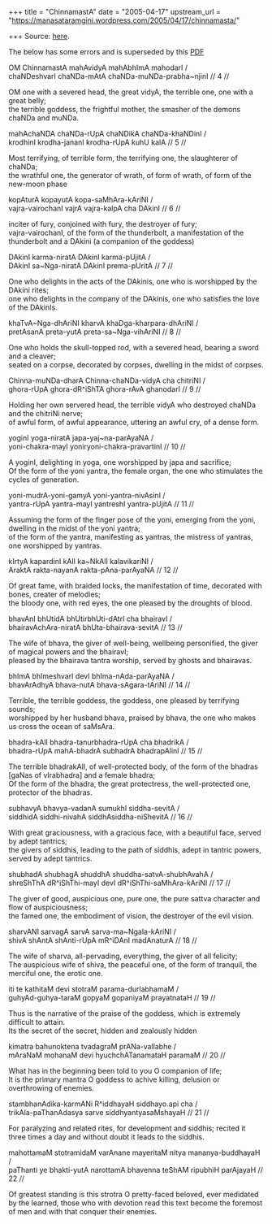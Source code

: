 +++
title = "ChinnamastA"
date = "2005-04-17"
upstream_url = "https://manasataramgini.wordpress.com/2005/04/17/chinnamasta/"

+++
Source: [here](https://manasataramgini.wordpress.com/2005/04/17/chinnamasta/).

The below has some errors and is superseded by this [PDF](https://manasataramgini.files.wordpress.com/2005/04/chinnamasta-1.pdf)

OM ChinnamastA mahAvidyA mahAbhImA mahodarI /  
chaNDeshvarI chaNDa-mAtA chaNDa-muNDa-prabha\~njinI // 4 //

OM one with a severed head, the great vidyA, the terrible one, one with a great belly;  
the terrible goddess, the frightful mother, the smasher of the demons chaNDa and muNDa.

mahAchaNDA chaNDa-rUpA chaNDikA chaNDa-khaNDinI /  
krodhinI krodha-jananI krodha-rUpA kuhU kalA // 5 //

Most terrifying, of terrible form, the terrifying one, the slaughterer of chaNDa;  
the wrathful one, the generator of wrath, of form of wrath, of form of the new-moon phase

kopAturA kopayutA kopa-saMhAra-kAriNI /  
vajra-vairochanI vajrA vajra-kalpA cha DAkinI // 6 //

inciter of fury, conjoined with fury, the destroyer of fury;  
vajra-vairochanI, of the form of the thunderbolt, a manifestation of the thunderbolt and a DAkini (a companion of the goddess)

DAkinI karma-niratA DAkinI karma-pUjitA /  
DAkinI sa\~Nga-niratA DAkinI prema-pUritA // 7 //

One who delights in the acts of the DAkinis, one who is worshipped by the DAkini rites;  
one who delights in the company of the DAkinis, one who satisfies the love of the DAkinIs.

khaTvA\~Nga-dhAriNI kharvA khaDga-kharpara-dhAriNI /  
pretAsanA preta-yutA preta-sa\~Nga-vihAriNI // 8 //

One who holds the skull-topped rod, with a severed head, bearing a sword and a cleaver;  
seated on a corpse, decorated by corpses, dwelling in the midst of corpses.

Chinna-muNDa-dharA Chinna-chaNDa-vidyA cha chitriNI /  
ghora-rUpA ghora-dR^iShTA ghora-rAvA ghanodarI // 9 //

Holding her own servered head, the terrible vidyA who destroyed chaNDa and the chitriNi nerve;  
of awful form, of awful appearance, uttering an awful cry, of a dense form.

yoginI yoga-niratA japa-yaj\~na-parAyaNA /  
yoni-chakra-mayI yoniryoni-chakra-pravartinI // 10 //

A yoginI, delighting in yoga, one worshipped by japa and sacrifice;  
Of the form of the yoni yantra, the female organ, the one who stimulates the cycles of generation.

yoni-mudrA-yoni-gamyA yoni-yantra-nivAsinI /  
yantra-rUpA yantra-mayI yantreshI yantra-pUjitA // 11 //

Assuming the form of the finger pose of the yoni, emerging from the yoni, dwelling in the midst of the yoni yantra;  
of the form of the yantra, manifesting as yantras, the mistress of yantras, one worshipped by yantras.

kIrtyA kapardinI kAlI ka\~NkAlI kalavikariNI /  
AraktA rakta-nayanA rakta-pAna-parAyaNA // 12 //

Of great fame, with braided locks, the manifestation of time, decorated with bones, creater of melodies;  
the bloody one, with red eyes, the one pleased by the droughts of blood.

bhavAnI bhUtidA bhUtirbhUti-dAtrI cha bhairavI /  
bhairavAchAra-niratA bhUta-bhairava-sevitA // 13 //

The wife of bhava, the giver of well-being, wellbeing personified, the giver of magical powers and the bhairavI;  
pleased by the bhairava tantra worship, served by ghosts and bhairavas.

bhImA bhImeshvarI devI bhIma-nAda-parAyaNA /  
bhavArAdhyA bhava-nutA bhava-sAgara-tAriNI // 14 //

Terrible, the terrible goddess, the goddess, one pleased by terrifying sounds;  
worshipped by her husband bhava, praised by bhava, the one who makes us cross the ocean of saMsAra.

bhadra-kAlI bhadra-tanurbhadra-rUpA cha bhadrikA /  
bhadra-rUpA mahA-bhadrA subhadrA bhadrapAlinI // 15 //

The terrible bhadrakAlI, of well-protected body, of the form of the bhadras \[gaNas of vIrabhadra\] and a female bhadra;  
Of the form of the bhadra, the great protectress, the well-protected one, protector of the bhadras.

subhavyA bhavya-vadanA sumukhI siddha-sevitA /  
siddhidA siddhi-nivahA siddhAsiddha-niShevitA // 16 //

With great graciousness, with a gracious face, with a beautiful face, served by adept tantrics;  
the givers of siddhis, leading to the path of siddhis, adept in tantric powers, served by adept tantrics.

shubhadA shubhagA shuddhA shuddha-satvA-shubhAvahA /  
shreShThA dR^iShThi-mayI devI dR^iShThi-saMhAra-kAriNI // 17 //

The giver of good, auspicious one, pure one, the pure sattva character and flow of auspiciousness;  
the famed one, the embodiment of vision, the destroyer of the evil vision.

sharvANI sarvagA sarvA sarva-ma\~Ngala-kAriNI /  
shivA shAntA shAnti-rUpA mR^iDAnI madAnaturA // 18 //

The wife of sharva, all-pervading, everything, the giver of all felicity;  
The auspicious wife of shiva, the peaceful one, of the form of tranquil, the merciful one, the erotic one.

iti te kathitaM devi stotraM parama-durlabhamaM /  
guhyAd-guhya-taraM gopyaM gopaniyaM prayatnataH // 19 //

Thus is the narrative of the praise of the goddess, which is extremely difficult to attain.  
Its the secret of the secret, hidden and zealously hidden

kimatra bahunoktena tvadagraM prANa-vallabhe /  
mAraNaM mohanaM devi hyuchchATanamataH paramaM // 20 //

What has in the beginning been told to you O companion of life;  
It is the primary mantra O goddess to achive killing, delusion or overthrowing of enemies.

stambhanAdika-karmANi R^iddhayaH siddhayo.api cha /  
trikAla-paThanAdasya sarve siddhyantyasaMshayaH // 21 //

For paralyzing and related rites, for development and siddhis; recited it three times a day and without doubt it leads to the siddhis.

mahottamaM stotramidaM varAnane mayeritaM nitya mananya-buddhayaH /  
paThanti ye bhakti-yutA narottamA bhavenna teShAM ripubhiH parAjayaH // 22 //

Of greatest standing is this strotra O pretty-faced beloved, ever medidated by the learned, those who with devotion read this text become the foremost of men and with that conquer their enemies.


